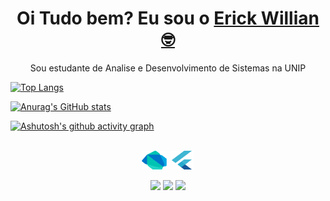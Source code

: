 <div>
  
  <h1 align="center">
    Oi Tudo bem? Eu sou o 
    <a href="https://www.linkedin.com/in/erick-willian-8140b2160/">Erick Willian 🤓</a>
  </h1>
  
  <p align="center">
   Sou estudante de Analise e Desenvolvimento de Sistemas na UNIP 
  </p>
  
   [![Top Langs](https://github-readme-stats.vercel.app/api/top-langs/?username=Ewillianc&layout=compact&theme=blue-green)](https://github.com/anuraghazra/github-readme-stats)
   
   
 [![Anurag's GitHub stats](https://github-readme-stats.vercel.app/api?username=Ewillianc&theme=blue-green)](https://github.com/anuraghazra/github-readme-stats)


[![Ashutosh's github activity graph](https://github-readme-activity-graph.cyclic.app/graph?username=Ewillianc&bg_color=0d1117&color=00804b&line=48d1cc&point=005780&area=true&hide_border=true)](https://github.com/ashutosh48d1cc/github-readme-activity-graph)

<div align="center" valign="top"><br>
  <img align="center" alt="dart" height="30" width="40" src="https://raw.githubusercontent.com/devicons/devicon/master/icons/dart/dart-original.svg">
  <img align="center" alt="dart" height="30" width="40" src="https://raw.githubusercontent.com/devicons/devicon/master/icons/flutter/flutter-original.svg">
</div><br>


<div align="center">
  <a href="https://www.instagram.com/ewillianc/" target="_blank"><img src="https://img.shields.io/badge/-Instagram-%23E0204204F?style=for-the-badge&logo=instagram&logoColor=white" target="_blank"></a>
  <a href="https://www.linkedin.com/in/erick-willian-8140b2160/" target="_blank"><img src="https://img.shields.io/badge/-LinkedIn-%230077B5?style=for-the-badge&logo=linkedin&logoColor=white" target="_blank"></a> 
  <a href="mailto:herickfilho6@gmail.com"><img src="https://img.shields.io/badge/-Gmail-%23333?style=for-the-badge&logo=gmail&logoColor=white" target="_blank"></a>
</div>


